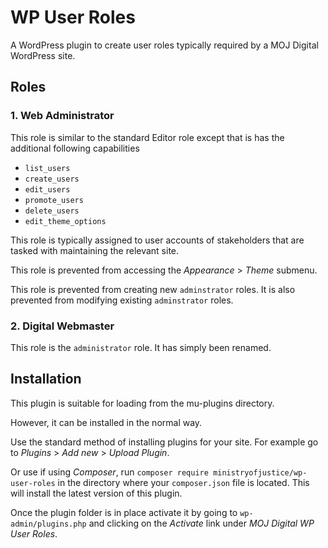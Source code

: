 # WP User Roles

A WordPress plugin to create user roles typically required 
by a MOJ Digital WordPress site. 

## Roles
### 1. Web Administrator
This role is similar to the standard Editor role
except that is has the additional following capabilities

* `list_users`
* `create_users`
* `edit_users`
* `promote_users`
* `delete_users`
* `edit_theme_options`

This role is typically assigned to user accounts of stakeholders 
that are tasked with maintaining the relevant site.

This role is prevented from accessing the _Appearance_ > _Theme_ submenu.

This role is prevented from creating new `adminstrator` roles.
It is also prevented from modifying existing `adminstrator` roles.

### 2. Digital Webmaster
This role is the `administrator` role. It has simply been renamed.

## Installation
This plugin is suitable for loading from the mu-plugins directory.

However, it can be installed in the normal way.

Use the standard method of installing plugins for your site.
For example go to _Plugins_ > _Add new_ > _Upload Plugin_.

Or use if using _Composer_, run `composer require ministryofjustice/wp-user-roles` 
in the directory where your `composer.json` file is located. 
This will install the latest version of this plugin.

Once the plugin folder is in place activate it by going to `wp-admin/plugins.php`
and clicking on the _Activate_ link under _MOJ Digital WP User Roles_.
